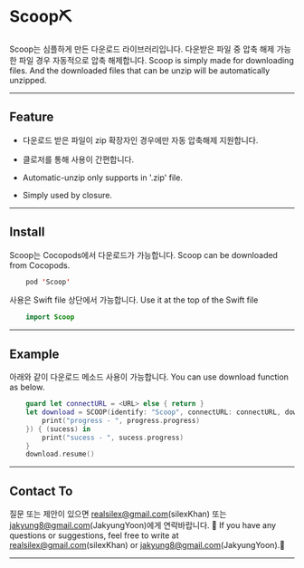 # Scoop⛏
Scoop는 심플하게 만든 다운로드 라이브러리입니다. 다운받은 파일 중 압축 해제 가능한 파일 경우 자동적으로 압축 해제합니다.
Scoop is simply made for downloading files. And the downloaded files that can be unzip will be automatically unzipped. 
***

## Feature
* 다운로드 받은 파일이 zip 확장자인 경우에만 자동 압축해제 지원합니다.
* 클로저를 통해 사용이 간편합니다.

* Automatic-unzip only supports in '.zip' file.
* Simply used by closure.
***

## Install
Scoop는 Cocopods에서 다운로드가 가능합니다.
Scoop can be downloaded from Cocopods.

```swift
    pod 'Scoop'
```
사용은 Swift file 상단에서 가능합니다.
Use it at the top of the Swift file
```swift
    import Scoop
```
***

## Example
아래와 같이 다운로드 메소드 사용이 가능합니다. 
You can use download function as below.
```swift
    guard let connectURL = <URL> else { return }
    let download = SCOOP(identify: "Scoop", connectURL: connectURL, downloadPath: "scoop", progressHandler: { (progress) in
        print("progress - ", progress.progress)
    }) { (sucess) in
        print("sucess - ", sucess.progress)
    }
    download.resume()
```
***

## Contact To
질문 또는 제안이 있으면 realsilex@gmail.com(silexKhan) 또는 jakyung8@gmail.com(JakyungYoon)에게 연락바랍니다. 📨
If you have any questions or suggestions, feel free to write at realsilex@gmail.com(silexKhan) or jakyung8@gmail.com(JakyungYoon).📨
***

